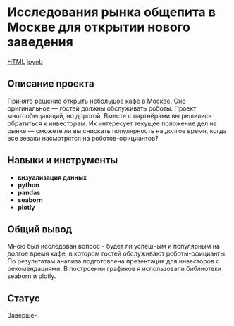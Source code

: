 # Исследования рынка общепита в Москве для открытии нового заведения
[HTML](https://github.com/Joker2k79/Portfolio/blob/main/08_catering_market_research/catering.html) [ipynb](https://github.com/Joker2k79/Portfolio/blob/main/08_catering_market_research/catering.ipynb)

## Описание проекта
Принято решение открыть небольшое кафе в Москве. Оно оригинальное — гостей должны обслуживать роботы. Проект многообещающий, но дорогой. Вместе с партнёрами вы решились обратиться к инвесторам. Их интересует текущее положение дел на рынке — сможете ли вы снискать популярность на долгое время, когда все зеваки насмотрятся на роботов-официантов?


## Навыки и инструменты

- **визуализация данных**
- **python**
- **pandas**
- **seaborn**
- **plotly**

##

## Общий вывод
Мною был исследован вопрос - будет ли успешным и популярным на долгое время кафе, в котором гостей обслуживают роботы-официанты. По результатам анализа подготовлена
презентация для инвесторов с рекомендациями. В построении графиков я использовали библиотеки seaborn и plotly. 

## Статус
Завершен
